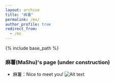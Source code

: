 ```yaml
---
layout: archive
title: "麻薯"
permalink: /ms/
author_profile: true
redirect_from:
  - /ms
---
```


{% include base_path %}

### 麻薯(MaShu)'s page (under construction)

* 麻薯：Nice to meet you!
![Alt text](https://rihuanhuang.github.io/images/20230112_234649.jpg "Title")

